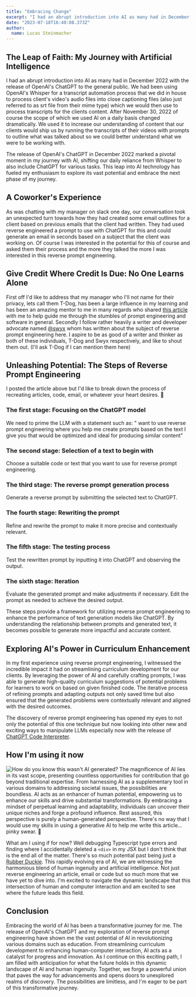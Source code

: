 ```yaml
---
title: "Embracing Change"
excerpt: "I had an abrupt introduction into AI as many had in December 2022 with the release of OpenAI's ChatGPT to the general public.  We had been using OpenAI's Whisper for a transcript automation process that we did in house to process client's video's audio files into close captioning files (also just referred to as srt file from their mime type) which we would then use to process transcripts for the clients content..."
date: "2023-07-18T16:40:08.373Z"
author:
  name: Lucas Steinmacher
---
```


## The Leap of Faith: My Journey with Artificial Intelligence
I had an abrupt introduction into AI as many had in December 2022 with the release of OpenAI's ChatGPT to the general public.  We had been using OpenAI's Whisper for a transcript automation process that we did in house to process client's video's audio files into close captioning files (also just referred to as srt file from their mime type) which we would then use to process transcripts for the clients content. After November 30, 2022 of course the scope of which we used AI on a daily basis changed dramatically. We used it to increase our understanding of content that our clients would ship us by running the transcripts of their videos with prompts to outline what was talked about so we could better understand what we were to be working with.

The release of OpenAI's ChatGPT in December 2022 marked a pivotal moment in my journey with AI, shifting our daily reliance from Whisper to also include ChatGPT for various tasks. This leap into AI technology has fueled my enthusiasm to explore its vast potential and embrace the next phase of my journey.

## A Coworker's Experience
As was chatting with my manager on slack one day, our conversation took an unexpected turn towards how they had created some email outlines for a client based on previous emails that the client had written.  They had used reverse engineered a prompt to use with ChatGPT for this and could generate an email in seconds based on a subject that the client was working on. Of course I was interested in the potential for this of course and asked them their process and the more they talked the more I was interested in this reverse prompt engineering.

## Give Credit Where Credit Is Due: No One Learns Alone
First off I'd like to address that my manager who I'll not name for their privacy, lets call them T-Dog, has been a large influence in my learning and has been an amazing mentor to me in many regards who shared [this article](https://couchdeck.com/mastering-reverse-prompt-engineering-using-chatgpt/) with me to help guide me through the stumbles of prompt engineering and software in general.  Secondly I follow rather heavily a writer and developer advocate named [@swyx](https://www.swyx.io/) whom has written about the subject of reverse prompt engineering here. I aspire to be as good of a writer and thinker as both of these individuals, T-Dog and Swyx respectively, and like to shout them out. (I'll ask T-Dog if I can mention them here)

## Unleashing Potential: The Steps of Reverse Prompt Engineering
I posted the article above but I'd like to break down the process of recreating articles, code, email, or whatever your heart desires. 🖤
### The first stage: Focusing on the ChatGPT model
We need to prime the LLM with a statement such as: " want to use reverse prompt engineering where you help me create prompts based on the text I give you that would be optimized and ideal for producing similar content"

### The second stage: Selection of a text to begin with
Choose a suitable code or text that you want to use for reverse prompt engineering.

### The third stage: The reverse prompt generation process
Generate a reverse prompt by submitting the selected text to ChatGPT.

### The fourth stage: Rewriting the prompt
Refine and rewrite the prompt to make it more precise and contextually relevant.

### The fifth stage: The testing process
Test the rewritten prompt by inputting it into ChatGPT and observing the output.

### The sixth stage: Iteration
Evaluate the generated prompt and make adjustments if necessary. Edit the prompt as needed to achieve the desired output.

These steps provide a framework for utilizing reverse prompt engineering to enhance the performance of text generation models like ChatGPT. By understanding the relationship between prompts and generated text, it becomes possible to generate more impactful and accurate content.

## Exploring AI's Power in Curriculum Enhancement
In my first experience using reverse prompt engineering, I witnessed the incredible impact it had on streamlining curriculum development for our clients. By leveraging the power of AI and carefully crafting prompts, I was able to generate high-quality curriculum suggestions of potential problems for learners to work on based on given finished code. The iterative process of refining prompts and adapting outputs not only saved time but also ensured that the generated problems were contextually relevant and aligned with the desired outcomes.

The discovery of reverse prompt engineering has opened my eyes to not only the potential of this one technique but now looking into other new and exciting ways to manipulate LLMs especially now with the release of [ChatGPT Code Interpreter](https://openai.com/blog/chatgpt-plugins#code-interpreter).

## How I'm using it now
![How do you know this wasn't AI generated?](/images/tinfoil-dude.jpeg )
The magnificence of AI lies in its vast scope, presenting countless opportunities for contribution that go beyond traditional expertise. From harnessing AI as a supplementary tool in various domains to addressing societal issues, the possibilities are boundless. AI acts as an enhancer of human potential, empowering us to enhance our skills and drive substantial transformations. By embracing a mindset of perpetual learning and adaptability, individuals can uncover their unique niches and forge a profound influence. Rest assured, this perspective is purely a human-generated perspective. There's no way that I would use my skills in using a generative AI to help me write this article... pinky swear. 🤞

What am I using if for now? Well debugging Typescript type errors and finding where I accidentally deleted a `<div>` in my JSX but I don't think that is the end all of the matter. There's so much potential past being just a [Rubber Duckie](https://en.wikipedia.org//wiki/Rubber_duck_debugging). This rapidly evolving era of AI, we are witnessing the harmonious blend of human ingenuity and artificial intelligence. Not just reverse engineering an article, email or code but so much more that we have yet to dive into.  I'm excited to navigate the dynamic landscape that this intersection of human and computer interaction and am excited to see where the future leads this field.

## Conclusion

Embracing the world of AI has been a transformative journey for me. The release of OpenAI's ChatGPT and my exploration of reverse prompt engineering have shown me the vast potential of AI in revolutionizing various domains such as education. From streamlining curriculum development to enhancing human-computer interaction, AI acts as a catalyst for progress and innovation. As I continue on this exciting path, I am filled with anticipation for what the future holds in this dynamic landscape of AI and human ingenuity. Together, we forge a powerful union that paves the way for advancements and opens doors to unexplored realms of discovery. The possibilities are limitless, and I'm eager to be part of this transformative journey.

